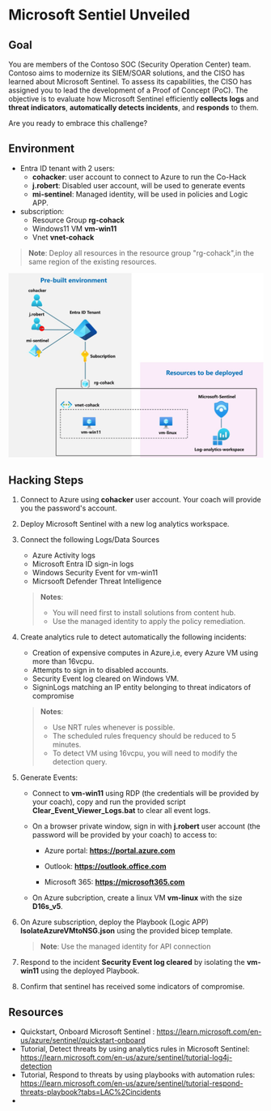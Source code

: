 # Microsoft Sentiel Unveiled

## Goal

You are members of the Contoso SOC (Security Operation Center) team. Contoso aims to modernize its SIEM/SOAR solutions, and the CISO has learned about Microsoft Sentinel. To assess its capabilities, the CISO has assigned you to lead the development of a Proof of Concept (PoC). The objective is to evaluate how Microsoft Sentinel efficiently **collects logs** and **threat indicators**, **automatically detects incidents**, and **responds** to them.

Are you ready to embrace this challenge?

## Environment 

- Entra ID tenant with 2 users:
  - **cohacker**: user account to connect to Azure to run the Co-Hack
  - **j.robert**: Disabled user account, will be used to generate events
  - **mi-sentinel**: Managed identity, will be used in policies and Logic APP. 
- subscription:
  - Resource Group **rg-cohack**
  - Windows11 VM **vm-win11**
  - Vnet **vnet-cohack**

>**Note**: Deploy all resources in the resource group "rg-cohack",in the same region of the existing resources.


![archi](./images/Picture1.jpg)


## Hacking Steps

1. Connect to Azure using **cohacker** user account. Your coach will provide you the password's account.

2. Deploy Microsoft Sentinel with a new log analytics workspace.

3. Connect the following Logs/Data Sources 
   - Azure Activity logs
   - Microsoft Entra ID sign-in logs
   - Windows Security Event for vm-win11
   - Micrsooft Defender Threat Intelligence 
   >**Notes**: 
   >  - You will need first to install solutions from content hub.
   >  - Use the managed identity to apply the policy remediation.

4. Create analytics rule to detect automatically the following incidents:
   - Creation of expensive computes in Azure,i.e, every Azure VM using more than 16vcpu.
   - Attempts to sign in to disabled accounts.
   - Security Event log cleared on Windows VM.
   - SigninLogs matching an IP entity belonging to threat indicators of compromise

    >**Notes**: 
    >  - Use NRT rules whenever is possible.
    >  - The scheduled rules frequency should be reduced to 5 minutes.
    >  - To detect VM using 16vcpu, you will need to modify the detection query.

5. Generate Events:
   - Connect to **vm-win11** using RDP (the credentials will be provided by your coach), copy and run the provided script **Clear_Event_Viewer_Logs.bat** to clear all event logs.
   
   - On a browser private window, sign in with **j.robert** user account (the password will be provided by your coach) to access to:
    
      - Azure portal: **https://portal.azure.com**
      
      - Outlook: **https://outlook.office.com**
      - Microsoft 365: **https://microsoft365.com**
   
   - On Azure subcription, create a linux VM **vm-linux** with the size **D16s_v5**.   

6. On Azure subscription, deploy the Playbook (Logic APP) **IsolateAzureVMtoNSG.json** using the provided bicep template.

   >**Note**: Use the managed identity for API connection

7. Respond to the incident **Security Event log cleared** by isolating the **vm-win11** using the deployed Playbook.

8. Confirm that sentinel has received some indicators of compromise.
  

## Resources

- Quickstart, Onboard Microsoft Sentinel
: https://learn.microsoft.com/en-us/azure/sentinel/quickstart-onboard
- Tutorial, Detect threats by using analytics rules in Microsoft Sentinel: https://learn.microsoft.com/en-us/azure/sentinel/tutorial-log4j-detection
- Tutorial, Respond to threats by using playbooks with automation rules: https://learn.microsoft.com/en-us/azure/sentinel/tutorial-respond-threats-playbook?tabs=LAC%2Cincidents
- 

